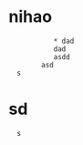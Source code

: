 # nihao
               * dad
               dad   
               asdd
            asd
      s
     
# sd
      s
